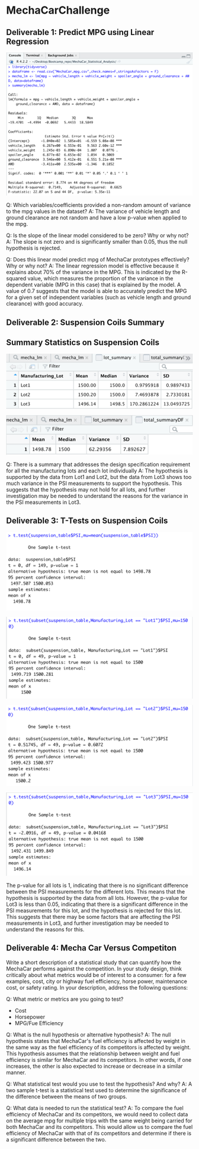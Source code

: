 # MechaCarChallenge
## Deliverable 1: Predict MPG using Linear Regression
![D1_linear_regression.png](/Resources/Photos/D1_linear_regression.png)

Q: Which variables/coefficients provided a non-random amount of variance to the mpg values in the dataset?
A: The variance of vehicle length and ground clearance are not random and have a low p-value when applied to the mpg.

Q: Is the slope of the linear model considered to be zero? Why or why not?
A: The slope is not zero and is significantly smaller than 0.05, thus the null hypothesis is rejected.

Q:  Does this linear model predict mpg of MechaCar prototypes effectively? Why or why not?
A: The linear regression model is effective because it explains about 70% of the variance in the MPG. This is indicated by the R-squared value, which measures the proportion of the variance in the dependent variable (MPG in this case) that is explained by the model. A value of 0.7 suggests that the model is able to accurately predict the MPG for a given set of independent variables (such as vehicle length and ground clearance) with good accuracy.


## Deliverable 2: Suspension Coils Summary

## Summary Statistics on Suspension Coils
![D2_lot_summary.png](/Resources/Photos/D2_lot_summary.png)


![D2_total_summary.png](/Resources/Photos/D2_total_summary.png)

Q: There is a summary that addresses the design specification requirement for all the manufacturing lots and each lot individually
A: The hypothesis is supported by the data from Lot1 and Lot2, but the data from Lot3 shows too much variance in the PSI measurements to support the hypothesis. This suggests that the hypothesis may not hold for all lots, and further investigation may be needed to understand the reasons for the variance in the PSI measurements in Lot3.



## Deliverable 3: T-Tests on Suspension Coils


![ttest_all.png](/Resources/Photos/ttest_all.png)

![ttest_lot1.png](/Resources/Photos/ttest_lot1.png)

![ttest_lot2.png](/Resources/Photos/ttest_lot2.png)

![ttest_lot3.png](/Resources/Photos/ttest_lot3.png)

The p-value for all lots is 1, indicating that there is no significant difference between the PSI measurements for the different lots. This means that the hypothesis is supported by the data from all lots. However, the p-value for Lot3 is less than 0.05, indicating that there is a significant difference in the PSI measurements for this lot, and the hypothesis is rejected for this lot. This suggests that there may be some factors that are affecting the PSI measurements in Lot3, and further investigation may be needed to understand the reasons for this.



## Deliverable 4: Mecha Car Versus Competiton

Write a short description of a statistical study that can quantify how the MechaCar performs against the competition. In your study design, think critically about what metrics would be of interest to a consumer: for a few examples, cost, city or highway fuel efficiency, horse power, maintenance cost, or safety rating.
In your description, address the following questions:

Q: What metric or metrics are you going to test?
- Cost
- Horsepower 
- MPG/Fue Efficiency 

Q: What is the null hypothesis or alternative hypothesis?
A: The null hypothesis states that MechaCar's fuel efficiency is affected by weight in the same way as the fuel efficiency of its competitors is affected by weight. This hypothesis assumes that the relationship between weight and fuel efficiency is similar for MechaCar and its competitors. In other words, if one increases, the other is also expected to increase or decrease in a similar manner.

Q: What statistical test would you use to test the hypothesis? And why?
A: A two sample t-test is a statistical test used to determine the significance of the difference between the means of two groups.

Q: What data is needed to run the statistical test?
A: To compare the fuel efficiency of MechaCar and its competitors, we would need to collect data on the average mpg for multiple trips with the same weight being carried for both MechaCar and its competitors. This would allow us to compare the fuel efficiency of MechaCar with that of its competitors and determine if there is a significant difference between the two.
